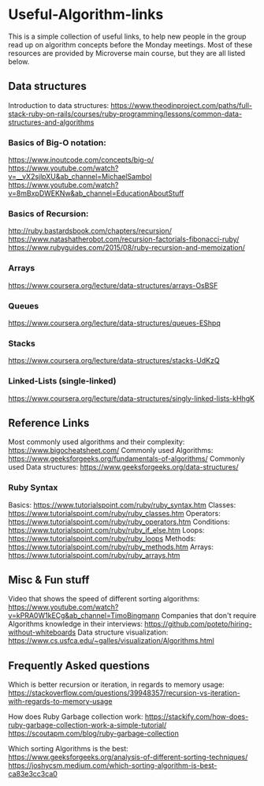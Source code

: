 # Useful-Algorithm-links

This is a simple collection of useful links, to help new people in the group read up on algorithm concepts before the Monday meetings. Most of these resources are provided by Microverse main course, but they are all listed below.

## Data structures

Introduction to data structures: https://www.theodinproject.com/paths/full-stack-ruby-on-rails/courses/ruby-programming/lessons/common-data-structures-and-algorithms

### Basics of Big-O notation:

https://www.inoutcode.com/concepts/big-o/
https://www.youtube.com/watch?v=__vX2sjlpXU&ab_channel=MichaelSambol
https://www.youtube.com/watch?v=8mBxpDWEKNw&ab_channel=EducationAboutStuff

### Basics of Recursion:

http://ruby.bastardsbook.com/chapters/recursion/
https://www.natashatherobot.com/recursion-factorials-fibonacci-ruby/
https://www.rubyguides.com/2015/08/ruby-recursion-and-memoization/

### Arrays

https://www.coursera.org/lecture/data-structures/arrays-OsBSF

### Queues

https://www.coursera.org/lecture/data-structures/queues-EShpq

### Stacks

https://www.coursera.org/lecture/data-structures/stacks-UdKzQ

### Linked-Lists (single-linked)

https://www.coursera.org/lecture/data-structures/singly-linked-lists-kHhgK


## Reference Links

Most commonly used algorithms and their complexity: https://www.bigocheatsheet.com/
Commonly used Algorithms: https://www.geeksforgeeks.org/fundamentals-of-algorithms/
Commonly used Data structures: https://www.geeksforgeeks.org/data-structures/

### Ruby Syntax

Basics: https://www.tutorialspoint.com/ruby/ruby_syntax.htm
Classes: https://www.tutorialspoint.com/ruby/ruby_classes.htm
Operators: https://www.tutorialspoint.com/ruby/ruby_operators.htm
Conditions: https://www.tutorialspoint.com/ruby/ruby_if_else.htm
Loops: https://www.tutorialspoint.com/ruby/ruby_loops
Methods: https://www.tutorialspoint.com/ruby/ruby_methods.htm
Arrays: https://www.tutorialspoint.com/ruby/ruby_arrays.htm

## Misc & Fun stuff

Video that shows the speed of different sorting algorithms: https://www.youtube.com/watch?v=kPRA0W1kECg&ab_channel=TimoBingmann
Companies that don't require Algorithms knowledge in their interviews: https://github.com/poteto/hiring-without-whiteboards
Data structure visualization: https://www.cs.usfca.edu/~galles/visualization/Algorithms.html

## Frequently Asked questions

Which is better recursion or iteration, in regards to memory usage: https://stackoverflow.com/questions/39948357/recursion-vs-iteration-with-regards-to-memory-usage

How does Ruby Garbage collection work: https://stackify.com/how-does-ruby-garbage-collection-work-a-simple-tutorial/
                                       https://scoutapm.com/blog/ruby-garbage-collection

Which sorting Algorithms is the best: https://www.geeksforgeeks.org/analysis-of-different-sorting-techniques/
                                       https://joshycsm.medium.com/which-sorting-algorithm-is-best-ca83e3cc3ca0

